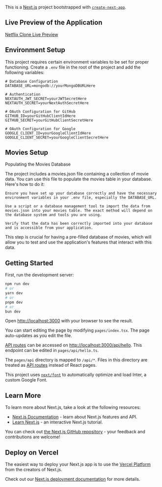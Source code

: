 This is a [Next.js](https://nextjs.org/) project bootstrapped with [`create-next-app`](https://github.com/vercel/next.js/tree/canary/packages/create-next-app).

## Live Preview of the Application

[Netflix Clone Live Preview](https://netflix-clone.dasci.dev)

## Environment Setup

This project requires certain environment variables to be set for proper functioning. Create a `.env` file in the root of the project and add the following variables:

```plaintext
# Database Configuration
DATABASE_URL=mongodb://yourMongoDBURLHere

# Authentication
NEXTAUTH_JWT_SECRET=yourJWTSecretHere
NEXTAUTH_SECRET=yourNextAuthSecretHere

# OAuth Configuration for GitHub
GITHUB_ID=yourGitHubClientIdHere
GITHUB_SECRET=yourGitHubClientSecretHere

# OAuth Configuration for Google
GOOGLE_CLIENT_ID=yourGoogleClientIdHere
GOOGLE_CLIENT_SECRET=yourGoogleClientSecretHere
```

## Movies Setup

Populating the Movies Database

The project includes a movies.json file containing a collection of movie data. You can use this file to populate the movies table in your database. Here's how to do it:

    Ensure you have set up your database correctly and have the necessary environment variables in your .env file, especially the DATABASE_URL.

    Use a script or a database management tool to import the data from movies.json into your movies table. The exact method will depend on the database system and tools you are using.

    Verify that the data has been correctly imported into your database and is accessible from your application.

This step is crucial for having a pre-filled database of movies, which will allow you to test and use the application's features that interact with this data.



## Getting Started

First, run the development server:

```bash
npm run dev
# or
yarn dev
# or
pnpm dev
# or
bun dev
```

Open [http://localhost:3000](http://localhost:3000) with your browser to see the result.

You can start editing the page by modifying `pages/index.tsx`. The page auto-updates as you edit the file.

[API routes](https://nextjs.org/docs/api-routes/introduction) can be accessed on [http://localhost:3000/api/hello](http://localhost:3000/api/hello). This endpoint can be edited in `pages/api/hello.ts`.

The `pages/api` directory is mapped to `/api/*`. Files in this directory are treated as [API routes](https://nextjs.org/docs/api-routes/introduction) instead of React pages.

This project uses [`next/font`](https://nextjs.org/docs/basic-features/font-optimization) to automatically optimize and load Inter, a custom Google Font.

## Learn More

To learn more about Next.js, take a look at the following resources:

- [Next.js Documentation](https://nextjs.org/docs) - learn about Next.js features and API.
- [Learn Next.js](https://nextjs.org/learn) - an interactive Next.js tutorial.

You can check out [the Next.js GitHub repository](https://github.com/vercel/next.js/) - your feedback and contributions are welcome!

## Deploy on Vercel

The easiest way to deploy your Next.js app is to use the [Vercel Platform](https://vercel.com/new?utm_medium=default-template&filter=next.js&utm_source=create-next-app&utm_campaign=create-next-app-readme) from the creators of Next.js.

Check out our [Next.js deployment documentation](https://nextjs.org/docs/deployment) for more details.
